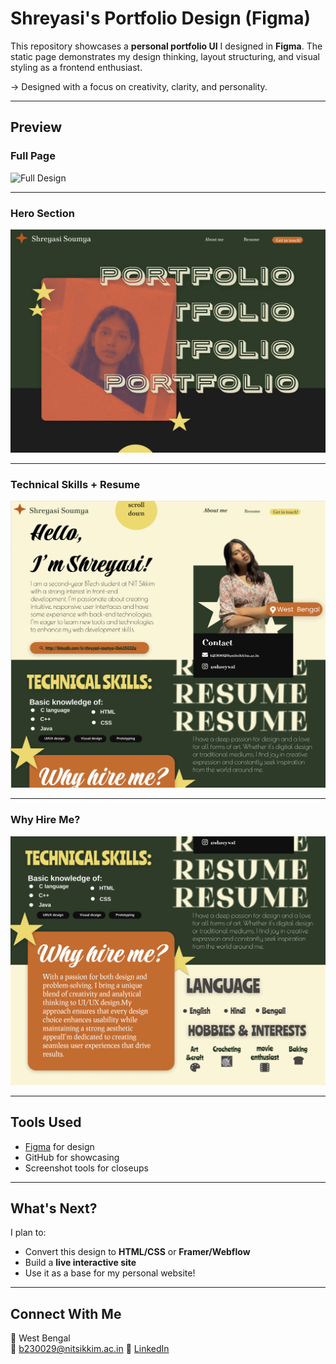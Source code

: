 
#  Shreyasi's Portfolio Design (Figma)

This repository showcases a **personal portfolio UI** I designed in **Figma**. The static page demonstrates my design thinking, layout structuring, and visual styling as a frontend enthusiast.

->  Designed with a focus on creativity, clarity, and personality.

---

##  Preview

###  Full Page
![Full Design](./portfolio-full.png)

---

###  Hero Section
![Hero](./portfolio-hero.png)

---

###  Technical Skills + Resume
![Skills](./portfolio-skills.png)

---

###  Why Hire Me?
![Why Hire Me](./portfolio-why-hire.png)

---



##  Tools Used

- [Figma](https://figma.com) for design
- GitHub for showcasing
- Screenshot tools for closeups

---

##  What's Next?

I plan to:
- Convert this design to **HTML/CSS** or **Framer/Webflow**
- Build a **live interactive site**
- Use it as a base for my personal website!

---

##  Connect With Me

📍 West Bengal  
📧 b230029@nitsikkim.ac.in 
🔗 [LinkedIn](https://www.linkedin.com/in/shreyasi-soumya/)

